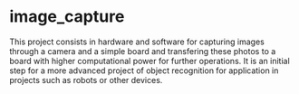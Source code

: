 # image_capture
This project consists in hardware and software for capturing images through a camera and a simple board and transfering these photos to a board with higher computational power for further operations. It is an initial step for a more advanced project of object recognition for application in projects such as robots or other devices.
